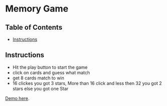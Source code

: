 # Memory Game 

## Table of Contents

* [Instructions](#instructions)

## Instructions

- Hit the play button to start the game
- click on cards and guess what match
- get 8 cards match to win
- 16 clickes you got 3 stars, More than 16 click and less then 32 you got 2 stars else you got one Star 


[Demo here](https://gfxway.github.io/memory-game/).


